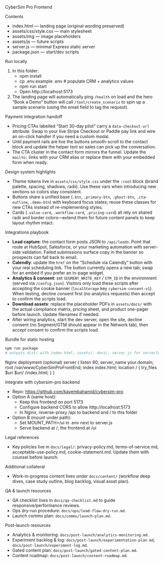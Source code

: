 CyberSim Pro Frontend

Contents
- index.html — landing page (original wording preserved)
- assets/css/style.css — main stylesheet
- assets/img — image placeholders
- assets/js — future scripts
- server.js — minimal Express static server
- package.json — start/dev scripts

Run locally
1) In this folder:
   - npm install
   - cp .env.example .env   # populate CRM + analytics values
   - npm run start
   - Open http://localhost:5173
2) The landing page will automatically ping `/health` on load and the hero “Book a Demo” button will call `/tool/create_scenario` to spin up a sample scenario (using the email field to tag the request).

Payment integration handoff
- Pricing CTAs labelled “Start 30-day pilot” carry a `data-checkout-url` attribute. Swap in your live Stripe Checkout or Paddle pay link and wire an on-click handler if you need a custom modal.
- Until payment rails are live the buttons smooth-scroll to the contact block and update the helper text so sales can pick up the conversation.
- The CTA cluster in the contact form mirrors the funnel. Update the `mailto:` links with your CRM alias or replace them with your embedded form when ready.

Design system highlights
- Theme tokens live in `assets/css/style.css` under the `:root` block (brand palette, spacing, shadows, radii). Use these vars when introducing new sections so colors stay consistent.
- Buttons share a unified base (`.btn`, `.primary-btn`, `.ghost-btn`, `.cta-outline`, `.demo-btn`) with keyboard focus states; reuse these classes for new CTAs instead of re-implementing styles.
- Cards (`.value-card`, `.workflow-card`, `.pricing-card`) all rely on shared radii and border colors—extend them for future content panels to keep layout rhythm intact.

Integrations playbook
- **Lead capture**: the contact form posts JSON to `/api/leads`. Point that route at HubSpot, Salesforce, or your marketing automation with server-side validation. Failed submissions surface copy in the banner so prospects can fall back to email.
- **Calendly**: update the `href` on the “Schedule via Calendly” button with your real scheduling link. The button currently opens a new tab; swap for an embed if you prefer an in-page widget.
- **Analytics & consent**: set `SEGMENT_WRITE_KEY` / `GTM_ID` in the environment (served via `/config.json`). Visitors only load these scripts after accepting the cookie banner (`localStorage` key `cybersim-consent-v1`). When testing, decline consent first (no analytics requests) then accept to confirm the scripts load.
- **Download assets**: replace the placeholder PDFs in `assets/docs/` with the actual compliance matrix, pricing sheet, and product one-pager before launch. Update filenames if needed.
- After wiring analytics, start the dev server, open the site, decline consent (no Segment/GTM should appear in the Network tab), then accept consent to confirm the scripts load.

Bundle for static hosting
```bash
npm run package
# outputs dist/ with index.html, assets/, docs/, server.js for serverless/edge deployment
```

Nginx deployment (optional)
server {
    listen 80;
    server_name your.domain;
    root /var/www/CyberSimProFrontEnd;
    index index.html;
    location / {
        try_files $uri $uri/ /index.html;
    }
}

Integrate with cybersim-pro backend
- Repo: https://github.com/kayembahamid/cybersim-pro
- Option A (same host):
  - Keep this frontend on port 5173
  - Configure backend CORS to allow http://localhost:5173
  - In Nginx, reverse-proxy /api to backend and / to this folder
- Option B (mount under path):
  - Set MOUNT_PATH=/ui in .env next to server.js
  - Serve backend at /; the frontend at /ui

Legal references
- Key policies live in `docs/legal/`: privacy-policy.md, terms-of-service.md, acceptable-use-policy.md, cookie-statement.md. Update them with counsel before launch.

Additional collateral
- Work-in-progress content lives under `docs/content/` (workflow deep dives, case study outline, blog backlog, visual asset plan).

QA & launch resources
- QA checklist lives in `docs/qa-checklist.md` to guide responsive/performance reviews.
- Ops dry-run procedure: `docs/ops/lead-flow-dry-run.md`.
- Launch comms plan: `docs/comms/launch-plan.md`.

Post-launch resources
- Analytics & monitoring: `docs/post-launch/analytics-monitoring.md`.
- Experiment backlog & log: `docs/post-launch/experimentation-plan.md`, `docs/post-launch/experiment-log.md`.
- Gated content plan: `docs/post-launch/gated-content-plan.md`.
- Content roadmap: `docs/post-launch/content-roadmap.md`.
